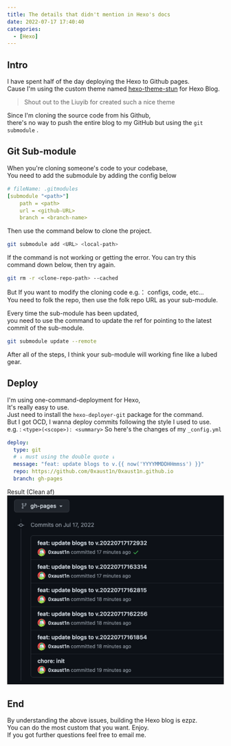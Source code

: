 ```yaml
---
title: The details that didn't mention in Hexo's docs
date: 2022-07-17 17:40:40
categories:
  - [Hexo]
---
```


<!--url-->
[github]: https://github.com/liuyib/hexo-theme-stun

## Intro
I have spent half of the day deploying the Hexo to Github pages.  
Cause I'm using the custom theme named [hexo-theme-stun][github] for Hexo Blog.  

> Shout out to the Liuyib for created such a nice theme  

Since I'm cloning the source code from his Github,  
there's no way to push the entire blog to my GitHub but using the `git submodule` .
<!-- more -->
## Git Sub-module
When you're cloning someone's code to your codebase,  
You need to add the submodule by adding the config below

```yml
# fileName: .gitmodules
[submodule "<path>"]
	path = <path>
	url = <github-URL>
	branch = <branch-name>
```
Then use the command below to clone the project.

```bash
git submodule add <URL> <local-path>
```
If the command is not working or getting the error.
You can try this command down below, then try again.

```bash
git rm -r <clone-repo-path> --cached
```

But If you want to modify the cloning code e.g.： configs, code, etc...  
You need to folk the repo, then use the folk repo URL as your sub-module.  
  
Every time the sub-module has been updated,  
you need to use the command to update the ref for pointing to the latest commit of the sub-module.
```bash
git submodule update --remote
```
After all of the steps, I think your sub-module will working fine like a lubed gear.


## Deploy
I'm using one-command-deployment for Hexo,  
It's really easy to use.  
Just need to install the `hexo-deployer-git` package for the command.  
But I got OCD, I wanna deploy commits following the style I used to use.  
e.g. : `<type>(<scope>): <summary>`
So here's the changes of my `_config.yml`

```yml
deploy:
  type: git
  # ↓ must using the double quote ↓
  message: "feat: update blogs to v.{{ now('YYYYMMDDHHmmss') }}" 
  repo: https://github.com/0xaust1n/0xaust1n.github.io
  branch: gh-pages
```
Result  (Clean af)
![commit](../assets/how-to-hexo/1.png)

## End
By understanding the above issues, building the Hexo blog is ezpz.  
You can do the most custom that you want.
Enjoy.  
If you got further questions feel free to email me.